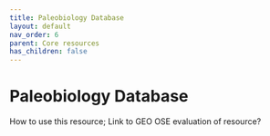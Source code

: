 ```yaml
---
title: Paleobiology Database
layout: default
nav_order: 6
parent: Core resources
has_children: false
---
```


# Paleobiology Database

How to use this resource; Link to GEO OSE evaluation of resource?